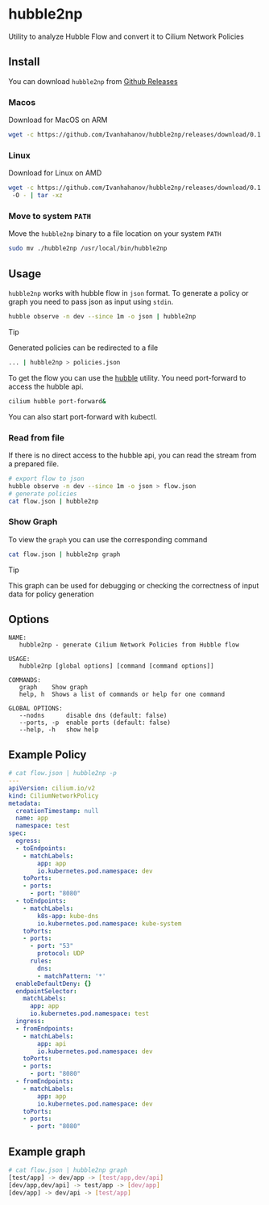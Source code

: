 # hubble2np
Utility to analyze Hubble Flow and convert it to Cilium Network Policies
## Install
You can download `hubble2np` from [Github Releases](https://github.com/Ivanhahanov/hubble2np/releases)
### Macos
Download for MacOS on ARM
```bash
wget -c https://github.com/Ivanhahanov/hubble2np/releases/download/0.1.0/hubble2np_Darwin_arm64.tar.gz -O - | tar -xz
```
### Linux 
Download for Linux on AMD
```bash
wget -c https://github.com/Ivanhahanov/hubble2np/releases/download/0.1.0/hubble2np_Linux_x86_64.tar.gz
 -O - | tar -xz
```
### Move to system `PATH`
Move the `hubble2np` binary to a file location on your system `PATH`
```bash
sudo mv ./hubble2np /usr/local/bin/hubble2np
```
## Usage
`hubble2np` works with hubble flow in `json` format. To generate a policy or graph you need to pass json as input using `stdin`.
```bash
hubble observe -n dev --since 1m -o json | hubble2np
```
> [!TIP]
> Generated policies can be redirected to a file
> ```bash
> ... | hubble2np > policies.json
> ```
To get the flow you can use the [hubble](https://docs.cilium.io/en/stable/observability/hubble/hubble-cli/) utility.
You need port-forward to access the hubble api.
```bash
cilium hubble port-forward&
```
You can also start port-forward with kubectl.

### Read from file 
If there is no direct access to the hubble api, you can read the stream from a prepared file.
```bash
# export flow to json
hubble observe -n dev --since 1m -o json > flow.json
# generate policies
cat flow.json | hubble2np
```
### Show Graph
To view the `graph` you can use the corresponding command
```bash
cat flow.json | hubble2np graph
```
> [!TIP]
> This graph can be used for debugging or checking the correctness of input data for policy generation 

## Options
```
NAME:
   hubble2np - generate Cilium Network Policies from Hubble flow

USAGE:
   hubble2np [global options] [command [command options]]

COMMANDS:
   graph    Show graph
   help, h  Shows a list of commands or help for one command

GLOBAL OPTIONS:
   --nodns      disable dns (default: false)
   --ports, -p  enable ports (default: false)
   --help, -h   show help
```

## Example Policy
```yaml
# cat flow.json | hubble2np -p
---
apiVersion: cilium.io/v2
kind: CiliumNetworkPolicy
metadata:
  creationTimestamp: null
  name: app
  namespace: test
spec:
  egress:
  - toEndpoints:
    - matchLabels:
        app: app
        io.kubernetes.pod.namespace: dev
    toPorts:
    - ports:
      - port: "8080"
  - toEndpoints:
    - matchLabels:
        k8s-app: kube-dns
        io.kubernetes.pod.namespace: kube-system
    toPorts:
    - ports:
      - port: "53"
        protocol: UDP
      rules:
        dns:
        - matchPattern: '*'
  enableDefaultDeny: {}
  endpointSelector:
    matchLabels:
      app: app
      io.kubernetes.pod.namespace: test
  ingress:
  - fromEndpoints:
    - matchLabels:
        app: api
        io.kubernetes.pod.namespace: dev
    toPorts:
    - ports:
      - port: "8080"
  - fromEndpoints:
    - matchLabels:
        app: app
        io.kubernetes.pod.namespace: dev
    toPorts:
    - ports:
      - port: "8080"
```

## Example graph
```bash
# cat flow.json | hubble2np graph
[test/app] -> dev/app -> [test/app,dev/api]
[dev/app,dev/api] -> test/app -> [dev/app]
[dev/app] -> dev/api -> [test/app]
```